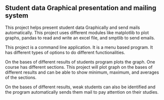 ## Student data Graphical presentation and mailing system


This project helps present student data Graphically and send mails automatically.
This project uses different modules like matplotlib to plot graphs, pandas to read and write an excel file, and smptlib to send emails.

This project is a command line application. It is a menu based program. It has different types of options to do different functionalities.

On the bases of different results of students program plots the graph. One course has different sections.
This project will plot graph on the bases of different results and can be able to show minimum, maximum, and averages of the sections.

On the bases of different results, weak students can also be identified and the program automatically sends them mail to pay attention on their studies.
